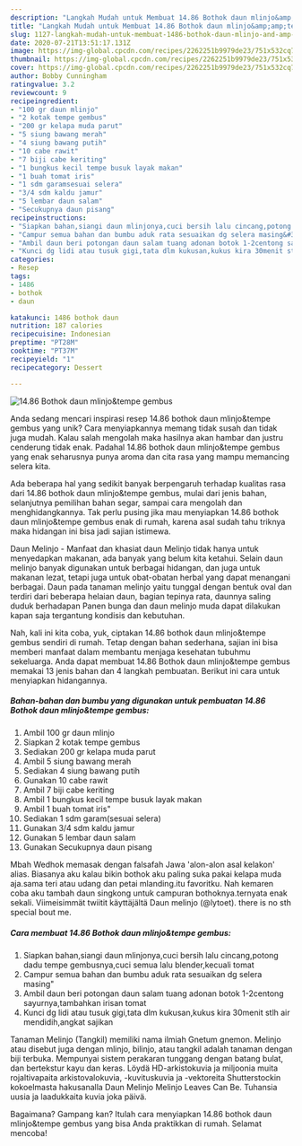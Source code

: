 ```yaml
---
description: "Langkah Mudah untuk Membuat 14.86 Bothok daun mlinjo&amp;amp;tempe gembus Anti Gagal"
title: "Langkah Mudah untuk Membuat 14.86 Bothok daun mlinjo&amp;amp;tempe gembus Anti Gagal"
slug: 1127-langkah-mudah-untuk-membuat-1486-bothok-daun-mlinjo-and-amp-tempe-gembus-anti-gagal
date: 2020-07-21T13:51:17.131Z
image: https://img-global.cpcdn.com/recipes/2262251b9979de23/751x532cq70/1486-bothok-daun-mlinjotempe-gembus-foto-resep-utama.jpg
thumbnail: https://img-global.cpcdn.com/recipes/2262251b9979de23/751x532cq70/1486-bothok-daun-mlinjotempe-gembus-foto-resep-utama.jpg
cover: https://img-global.cpcdn.com/recipes/2262251b9979de23/751x532cq70/1486-bothok-daun-mlinjotempe-gembus-foto-resep-utama.jpg
author: Bobby Cunningham
ratingvalue: 3.2
reviewcount: 9
recipeingredient:
- "100 gr daun mlinjo"
- "2 kotak tempe gembus"
- "200 gr kelapa muda parut"
- "5 siung bawang merah"
- "4 siung bawang putih"
- "10 cabe rawit"
- "7 biji cabe keriting"
- "1 bungkus kecil tempe busuk layak makan"
- "1 buah tomat iris"
- "1 sdm garamsesuai selera"
- "3/4 sdm kaldu jamur"
- "5 lembar daun salam"
- "Secukupnya daun pisang"
recipeinstructions:
- "Siapkan bahan,siangi daun mlinjonya,cuci bersih lalu cincang,potong dadu tempe gembusnya,cuci semua lalu blender,kecuali tomat"
- "Campur semua bahan dan bumbu aduk rata sesuaikan dg selera masing&#34;"
- "Ambil daun beri potongan daun salam tuang adonan botok 1-2centong sayurnya,tambahkan irisan tomat"
- "Kunci dg lidi atau tusuk gigi,tata dlm kukusan,kukus kira 30menit stlh air mendidih,angkat sajikan"
categories:
- Resep
tags:
- 1486
- bothok
- daun

katakunci: 1486 bothok daun 
nutrition: 187 calories
recipecuisine: Indonesian
preptime: "PT28M"
cooktime: "PT37M"
recipeyield: "1"
recipecategory: Dessert

---
```



![14.86 Bothok daun mlinjo&amp;tempe gembus](https://img-global.cpcdn.com/recipes/2262251b9979de23/751x532cq70/1486-bothok-daun-mlinjotempe-gembus-foto-resep-utama.jpg)

Anda sedang mencari inspirasi resep 14.86 bothok daun mlinjo&amp;tempe gembus yang unik? Cara menyiapkannya memang tidak susah dan tidak juga mudah. Kalau salah mengolah maka hasilnya akan hambar dan justru cenderung tidak enak. Padahal 14.86 bothok daun mlinjo&amp;tempe gembus yang enak seharusnya punya aroma dan cita rasa yang mampu memancing selera kita.

Ada beberapa hal yang sedikit banyak berpengaruh terhadap kualitas rasa dari 14.86 bothok daun mlinjo&amp;tempe gembus, mulai dari jenis bahan, selanjutnya pemilihan bahan segar, sampai cara mengolah dan menghidangkannya. Tak perlu pusing jika mau menyiapkan 14.86 bothok daun mlinjo&amp;tempe gembus enak di rumah, karena asal sudah tahu triknya maka hidangan ini bisa jadi sajian istimewa.

Daun Melinjo - Manfaat dan khasiat daun Melinjo tidak hanya untuk menyedapkan makanan, ada banyak yang belum kita ketahui. Selain daun melinjo banyak digunakan untuk berbagai hidangan, dan juga untuk makanan lezat, tetapi juga untuk obat-obatan herbal yang dapat menangani berbagai. Daun pada tanaman melinjo yaitu tunggal dengan bentuk oval dan terdiri dari beberapa helaian daun, bagian tepinya rata, daunnya saling duduk berhadapan Panen bunga dan daun melinjo muda dapat dilakukan kapan saja tergantung kondisis dan kebutuhan.


Nah, kali ini kita coba, yuk, ciptakan 14.86 bothok daun mlinjo&amp;tempe gembus sendiri di rumah. Tetap dengan bahan sederhana, sajian ini bisa memberi manfaat dalam membantu menjaga kesehatan tubuhmu sekeluarga. Anda dapat membuat 14.86 Bothok daun mlinjo&amp;tempe gembus memakai 13 jenis bahan dan 4 langkah pembuatan. Berikut ini cara untuk menyiapkan hidangannya.

<!--inarticleads1-->

##### Bahan-bahan dan bumbu yang digunakan untuk pembuatan 14.86 Bothok daun mlinjo&amp;tempe gembus:

1. Ambil 100 gr daun mlinjo
1. Siapkan 2 kotak tempe gembus
1. Sediakan 200 gr kelapa muda parut
1. Ambil 5 siung bawang merah
1. Sediakan 4 siung bawang putih
1. Gunakan 10 cabe rawit
1. Ambil 7 biji cabe keriting
1. Ambil 1 bungkus kecil tempe busuk layak makan
1. Ambil 1 buah tomat iris&#34;
1. Sediakan 1 sdm garam(sesuai selera)
1. Gunakan 3/4 sdm kaldu jamur
1. Gunakan 5 lembar daun salam
1. Gunakan Secukupnya daun pisang


Mbah Wedhok memasak dengan falsafah Jawa &#39;alon-alon asal kelakon&#39; alias. Biasanya aku kalau bikin bothok aku paling suka pakai kelapa muda aja.sama teri atau udang dan petai mlanding.itu favoritku. Nah kemaren coba aku tambah daun singkong untuk campuran bothoknya.ternyata enak sekali. Viimeisimmät twiitit käyttäjältä Daun melinjo (@lytoet). there is no sth special bout me. 

<!--inarticleads2-->

##### Cara membuat 14.86 Bothok daun mlinjo&amp;tempe gembus:

1. Siapkan bahan,siangi daun mlinjonya,cuci bersih lalu cincang,potong dadu tempe gembusnya,cuci semua lalu blender,kecuali tomat
1. Campur semua bahan dan bumbu aduk rata sesuaikan dg selera masing&#34;
1. Ambil daun beri potongan daun salam tuang adonan botok 1-2centong sayurnya,tambahkan irisan tomat
1. Kunci dg lidi atau tusuk gigi,tata dlm kukusan,kukus kira 30menit stlh air mendidih,angkat sajikan


Tanaman Melinjo (Tangkil) memiliki nama ilmiah Gnetum gnemon. Melinjo atau disebut juga dengan mlinjo, bilinjo, atau tangkil adalah tanaman dengan biji terbuka. Mempunyai sistem perakaran tunggang dengan batang bulat, dan bertekstur kayu dan keras. Löydä HD-arkistokuvia ja miljoonia muita rojaltivapaita arkistovalokuvia, -kuvituskuvia ja -vektoreita Shutterstockin kokoelmasta hakusanalla Daun Melinjo Melinjo Leaves Can Be. Tuhansia uusia ja laadukkaita kuvia joka päivä. 

Bagaimana? Gampang kan? Itulah cara menyiapkan 14.86 bothok daun mlinjo&amp;tempe gembus yang bisa Anda praktikkan di rumah. Selamat mencoba!
